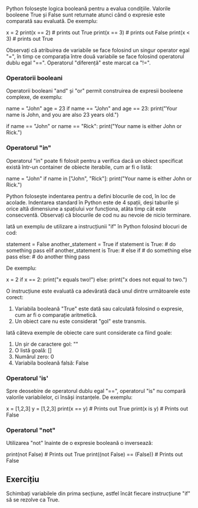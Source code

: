 Python folosește logica booleană pentru a evalua condițiile. Valorile booleene True și False sunt returnate atunci când o expresie este comparată sau evaluată. De exemplu:

x = 2
print(x == 2) # prints out True
print(x == 3) # prints out False
print(x < 3) # prints out True

Observați că atribuirea de variabile se face folosind un singur operator egal "=", în timp ce comparația între două variabile se face folosind operatorul dublu egal "==". Operatorul "diferență" este marcat ca "!=".

### Operatorii booleani

Operatorii booleani "and" și "or" permit construirea de expresii booleene complexe, de exemplu:

name = "John"
age = 23
if name == "John" and age == 23:
    print("Your name is John, and you are also 23 years old.")

if name == "John" or name == "Rick":
    print("Your name is either John or Rick.")

### Operatorul "in"

Operatorul "in" poate fi folosit pentru a verifica dacă un obiect specificat există într-un container de obiecte iterabile, cum ar fi o listă:

name = "John"
if name in ["John", "Rick"]:
    print("Your name is either John or Rick.")

Python folosește indentarea pentru a defini blocurile de cod, în loc de acolade. Indentarea standard în Python este de 4 spații, deși taburile și orice altă dimensiune a spațiului vor funcționa, atâta timp cât este consecventă. Observați că blocurile de cod nu au nevoie de nicio terminare.

Iată un exemplu de utilizare a instrucțiunii "if" în Python folosind blocuri de cod:

statement = False
another_statement = True
if statement is True:
    # do something
    pass
elif another_statement is True: # else if
    # do something else
    pass
else:
    # do another thing
    pass

De exemplu:

x = 2
if x == 2:
    print("x equals two!")
else:
    print("x does not equal to two.")

O instrucțiune este evaluată ca adevărată dacă unul dintre următoarele este corect:
1. Variabila booleană "True" este dată sau calculată folosind o expresie, cum ar fi o comparație aritmetică.
2. Un obiect care nu este considerat "gol" este transmis.

Iată câteva exemple de obiecte care sunt considerate ca fiind goale:
1. Un șir de caractere gol: ""
2. O listă goală: []
3. Numărul zero: 0
4. Variabila booleană falsă: False

### Operatorul 'is'

Spre deosebire de operatorul dublu egal "==", operatorul "is" nu compară valorile variabilelor, ci însăși instanțele. De exemplu:

x = [1,2,3]
y = [1,2,3]
print(x == y) # Prints out True
print(x is y) # Prints out False

### Operatorul "not"

Utilizarea "not" înainte de o expresie booleană o inversează:

print(not False) # Prints out True
print((not False) == (False)) # Prints out False

Exercițiu
--------

Schimbați variabilele din prima secțiune, astfel încât fiecare instrucțiune "if" să se rezolve ca True.